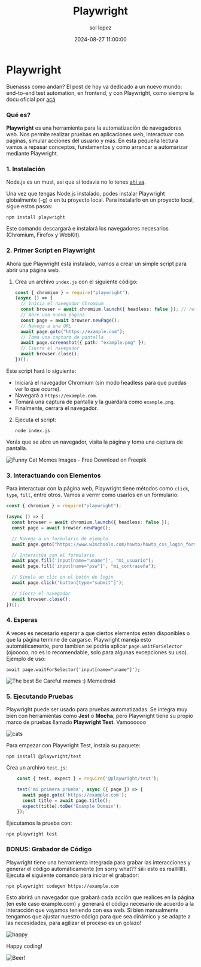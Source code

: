 ﻿---
date: 2024-08-27 11:00:00
layout: post
title: Playwright
description: Automatizando
language: es
image: "../assets/img/playwright.png"
category: CODE
tags:
  - coding
  - automation testing
  - humor
author: sol lopez
---

# Playwright

Buenasss como andan? El post de hoy va dedicado a un nuevo mundo: end-to-end test automation, en frontend, y con Playwright, como siempre la docu oficial por [acá](https://playwright.dev)

### Qué es?

**Playwright** es una herramienta para la automatización de navegadores web. Nos permite realizar pruebas en aplicaciones web, interactuar con páginas, simular acciones del usuario y más. En esta pequeña lectura vamos a repasar conceptos, fundamentos y como arrancar a automarizar mediante Playwright.

### 1. **Instalación**

Node.js es un must, asi que si todavia no lo tenes [ahi va](https://nodejs.org).

Una vez que tengas Node.js instalado, podes instalar Playwright globalmente (-g) o en tu proyecto local. Para instalarlo en un proyecto local, sigue estos pasos:

`npm install playwright`

Este comando descargará e instalará los navegadores necesarios (Chromium, Firefox y WebKit).

### 2. **Primer Script en Playwright**

Ahora que Playwright está instalado, vamos a crear un simple script para abrir una página web.

1.  Crea un archivo `index.js` con el siguiente código:

    ```typescript
    const { chromium } = require("playwright");
    (async () => {
      // Inicia el navegador Chromium
      const browser = await chromium.launch({ headless: false }); // headless: false abre la ventana del navegador
      // Abre una nueva página
      const page = await browser.newPage();
      // Navega a una URL
      await page.goto("https://example.com");
      // Toma una captura de pantalla
      await page.screenshot({ path: "example.png" });
      // Cierra el navegador
      await browser.close();
    })();
    ```

Este script hará lo siguiente:

- Iniciará el navegador Chromium (sin modo headless para que puedas ver lo que ocurre).
- Navegará a `https://example.com`.
- Tomará una captura de pantalla y la guardará como `example.png`.
- Finalmente, cerrará el navegador.

2.  Ejecuta el script:


    `node index.js`


Verás que se abre un navegador, visita la página y toma una captura de pantalla.

![Funny Cat Memes Images - Free Download on Freepik](https://img.freepik.com/free-vector/simple-vibing-cat-square-meme_742173-4493.jpg?size=338&ext=jpg&ga=GA1.1.2008272138.1724716800&semt=ais_hybrid)

### 3. **Interactuando con Elementos**

Para interactuar con la página web, Playwright tiene métodos como `click`, `type`, `fill`, entre otros. Vamos a verrrr como usarlos en un formulario:

```typescript
const { chromium } = require("playwright");

(async () => {
  const browser = await chromium.launch({ headless: false });
  const page = await browser.newPage();

  // Navega a un formulario de ejemplo
  await page.goto("https://www.w3schools.com/howto/howto_css_login_form.asp");

  // Interactúa con el formulario
  await page.fill('input[name="uname"]', "mi_usuario");
  await page.fill('input[name="psw"]', "mi_contraseña");

  // Simula un clic en el botón de login
  await page.click('button[type="submit"]');

  // Cierra el navegador
  await browser.close();
})();
```

### 4. **Esperas**

A veces es necesario esperar a que ciertos elementos estén disponibles o que la página termine de cargarse. Playwright maneja esto automáticamente, pero tambien se podria aplicar `page.waitForSelector` (ojooooo, no es lo recomendable, solo para algunas excepciones su uso). Ejemplo de uso:

`await page.waitForSelector('input[name="uname"]');`

![The best Be Careful memes :) Memedroid](https://images3.memedroid.com/images/UPLOADED325/6511da63da24d.jpeg)

### 5. **Ejecutando Pruebas**

Playwright puede ser usado para pruebas automatizadas. Se integra muy bien con herramientas como **Jest** o **Mocha**, pero Playwright tiene su propio marco de pruebas llamado **Playwright Test**. Vamoooooo

![cats](https://i.pinimg.com/1200x/ea/de/1f/eade1feca67faed06570cf5495621746.jpg)

Para empezar con Playwright Test, instala su paquete:

`npm install @playwright/test`

Crea un archivo `test.js`:

```typescript
    const { test, expect } = require('@playwright/test');

    test('mi primera prueba', async ({ page }) => {
      await page.goto('https://example.com');
      const title = await page.title();
      expect(title).toBe('Example Domain');
    });`

```

Ejecutamos la prueba con:

`npx playwright test`

### **BONUS: Grabador de Código**

Playwright tiene una herramienta integrada para grabar las interacciones y generar el código automáticamente (im sorry what?? siiii esto es realllllll).
Ejecuta el siguiente comando para iniciar el grabador:

`npx playwright codegen https://example.com`

Esto abrirá un navegador que grabará cada acción que realices en la página (en este caso example.com) y generará el código necesario de acuerdo a la interacción que vayamos teniendo con esa web. Si bien manualmente tengamos que ajustar nuestro código para que sea dinámico y se adapte a las necesidades, para agilizar el proceso es un golazo!

![happy](https://i.pinimg.com/736x/dc/ae/89/dcae89ba0987641157f54e5f34eeeb5c.jpg)

Happy coding!

![Beer!](https://solopez.github.io/assets/img/beer-code.jpg)
